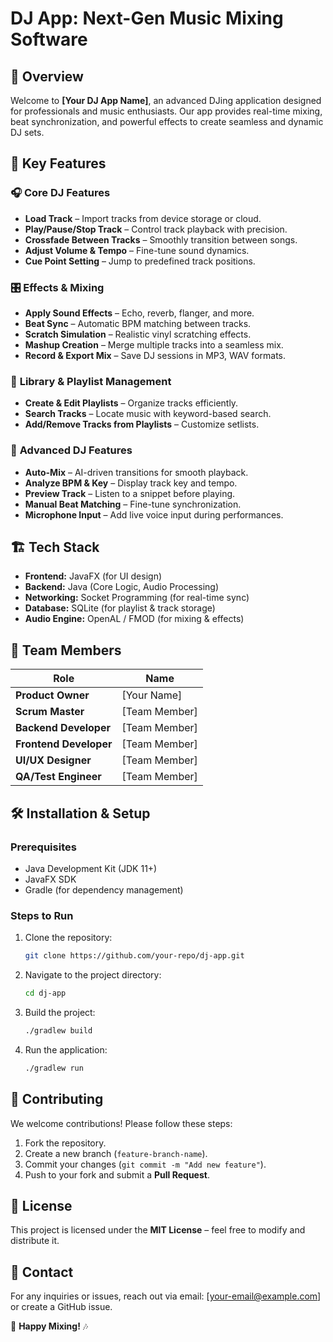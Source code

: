 # **DJ App: Next-Gen Music Mixing Software**

## 🎵 **Overview**
Welcome to **[Your DJ App Name]**, an advanced DJing application designed for professionals and music enthusiasts. Our app provides real-time mixing, beat synchronization, and powerful effects to create seamless and dynamic DJ sets.

## 🚀 **Key Features**
### 🎧 **Core DJ Features**
- **Load Track** – Import tracks from device storage or cloud.
- **Play/Pause/Stop Track** – Control track playback with precision.
- **Crossfade Between Tracks** – Smoothly transition between songs.
- **Adjust Volume & Tempo** – Fine-tune sound dynamics.
- **Cue Point Setting** – Jump to predefined track positions.

### 🎛 **Effects & Mixing**
- **Apply Sound Effects** – Echo, reverb, flanger, and more.
- **Beat Sync** – Automatic BPM matching between tracks.
- **Scratch Simulation** – Realistic vinyl scratching effects.
- **Mashup Creation** – Merge multiple tracks into a seamless mix.
- **Record & Export Mix** – Save DJ sessions in MP3, WAV formats.

### 📂 **Library & Playlist Management**
- **Create & Edit Playlists** – Organize tracks efficiently.
- **Search Tracks** – Locate music with keyword-based search.
- **Add/Remove Tracks from Playlists** – Customize setlists.

### 🎤 **Advanced DJ Features**
- **Auto-Mix** – AI-driven transitions for smooth playback.
- **Analyze BPM & Key** – Display track key and tempo.
- **Preview Track** – Listen to a snippet before playing.
- **Manual Beat Matching** – Fine-tune synchronization.
- **Microphone Input** – Add live voice input during performances.

## 🏗 **Tech Stack**
- **Frontend:** JavaFX (for UI design)
- **Backend:** Java (Core Logic, Audio Processing)
- **Networking:** Socket Programming (for real-time sync)
- **Database:** SQLite (for playlist & track storage)
- **Audio Engine:** OpenAL / FMOD (for mixing & effects)

## 👥 **Team Members**
| Role | Name |
|------|------|
| **Product Owner** | [Your Name] |
| **Scrum Master** | [Team Member] |
| **Backend Developer** | [Team Member] |
| **Frontend Developer** | [Team Member] |
| **UI/UX Designer** | [Team Member] |
| **QA/Test Engineer** | [Team Member] |

## 🛠 **Installation & Setup**
### **Prerequisites**
- Java Development Kit (JDK 11+)
- JavaFX SDK
- Gradle (for dependency management)

### **Steps to Run**
1. Clone the repository:  
   ```sh
   git clone https://github.com/your-repo/dj-app.git
   ```
2. Navigate to the project directory:  
   ```sh
   cd dj-app
   ```
3. Build the project:  
   ```sh
   ./gradlew build
   ```
4. Run the application:  
   ```sh
   ./gradlew run
   ```

## 📌 **Contributing**
We welcome contributions! Please follow these steps:
1. Fork the repository.
2. Create a new branch (`feature-branch-name`).
3. Commit your changes (`git commit -m "Add new feature"`).
4. Push to your fork and submit a **Pull Request**.

## 📜 **License**
This project is licensed under the **MIT License** – feel free to modify and distribute it.

## 📧 **Contact**
For any inquiries or issues, reach out via email: [your-email@example.com] or create a GitHub issue.

🚀 **Happy Mixing!** 🎶

